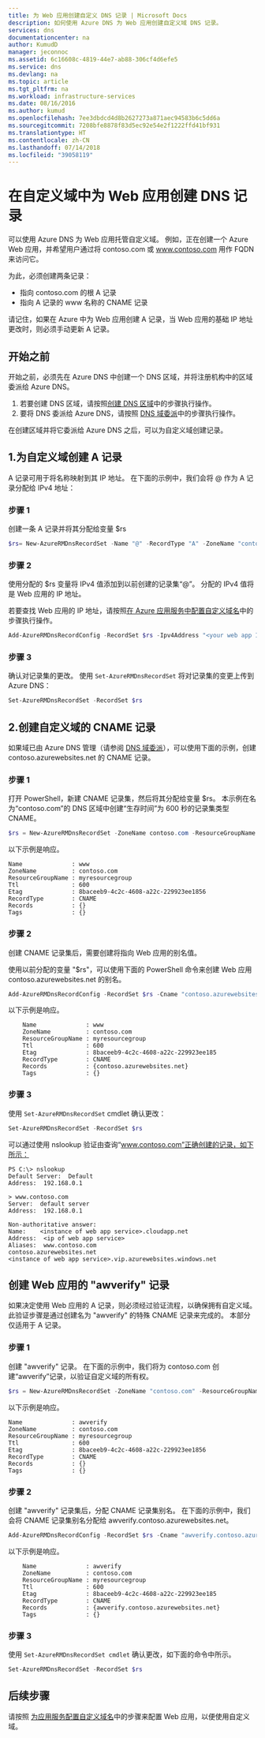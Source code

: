 ```yaml
---
title: 为 Web 应用创建自定义 DNS 记录 | Microsoft Docs
description: 如何使用 Azure DNS 为 Web 应用创建自定义域 DNS 记录。
services: dns
documentationcenter: na
author: KumudD
manager: jeconnoc
ms.assetid: 6c16608c-4819-44e7-ab88-306cf4d6efe5
ms.service: dns
ms.devlang: na
ms.topic: article
ms.tgt_pltfrm: na
ms.workload: infrastructure-services
ms.date: 08/16/2016
ms.author: kumud
ms.openlocfilehash: 7ee3dbdcd4d8b2627273a871aec94583b6c5dd6a
ms.sourcegitcommit: 7208bfe8878f83d5ec92e54e2f1222ffd41bf931
ms.translationtype: HT
ms.contentlocale: zh-CN
ms.lasthandoff: 07/14/2018
ms.locfileid: "39058119"
---
```

# <a name="create-dns-records-for-a-web-app-in-a-custom-domain"></a>在自定义域中为 Web 应用创建 DNS 记录

可以使用 Azure DNS 为 Web 应用托管自定义域。 例如，正在创建一个 Azure Web 应用，并希望用户通过将 contoso.com 或 www.contoso.com 用作 FQDN 来访问它。

为此，必须创建两条记录：

* 指向 contoso.com 的根 A 记录
* 指向 A 记录的 www 名称的 CNAME 记录

请记住，如果在 Azure 中为 Web 应用创建 A 记录，当 Web 应用的基础 IP 地址更改时，则必须手动更新 A 记录。

## <a name="before-you-begin"></a>开始之前

开始之前，必须先在 Azure DNS 中创建一个 DNS 区域，并将注册机构中的区域委派给 Azure DNS。

1. 若要创建 DNS 区域，请按照[创建 DNS 区域](dns-getstarted-create-dnszone.md)中的步骤执行操作。
2. 要将 DNS 委派给 Azure DNS，请按照 [DNS 域委派](dns-domain-delegation.md)中的步骤执行操作。

在创建区域并将它委派给 Azure DNS 之后，可以为自定义域创建记录。

## <a name="1-create-an-a-record-for-your-custom-domain"></a>1.为自定义域创建 A 记录

A 记录可用于将名称映射到其 IP 地址。 在下面的示例中，我们会将 \@ 作为 A 记录分配给 IPv4 地址：

### <a name="step-1"></a>步骤 1

创建一条 A 记录并将其分配给变量 $rs

```powershell
$rs= New-AzureRMDnsRecordSet -Name "@" -RecordType "A" -ZoneName "contoso.com" -ResourceGroupName "MyAzureResourceGroup" -Ttl 600
```

### <a name="step-2"></a>步骤 2

使用分配的 $rs 变量将 IPv4 值添加到以前创建的记录集“\@”。 分配的 IPv4 值将是 Web 应用的 IP 地址。

若要查找 Web 应用的 IP 地址，请按照[在 Azure 应用服务中配置自定义域名](../app-service/app-service-web-tutorial-custom-domain.md)中的步骤执行操作。

```powershell
Add-AzureRMDnsRecordConfig -RecordSet $rs -Ipv4Address "<your web app IP address>"
```

### <a name="step-3"></a>步骤 3

确认对记录集的更改。 使用 `Set-AzureRMDnsRecordSet` 将对记录集的变更上传到 Azure DNS：

```powershell
Set-AzureRMDnsRecordSet -RecordSet $rs
```

## <a name="2-create-a-cname-record-for-your-custom-domain"></a>2.创建自定义域的 CNAME 记录

如果域已由 Azure DNS 管理（请参阅 [DNS 域委派](dns-domain-delegation.md)），可以使用下面的示例，创建 contoso.azurewebsites.net 的 CNAME 记录。

### <a name="step-1"></a>步骤 1

打开 PowerShell，新建 CNAME 记录集，然后将其分配给变量 $rs。 本示例在名为“contoso.com”的 DNS 区域中创建“生存时间”为 600 秒的记录集类型 CNAME。

```powershell
$rs = New-AzureRMDnsRecordSet -ZoneName contoso.com -ResourceGroupName myresourcegroup -Name "www" -RecordType "CNAME" -Ttl 600
```

以下示例是响应。

```
Name              : www
ZoneName          : contoso.com
ResourceGroupName : myresourcegroup
Ttl               : 600
Etag              : 8baceeb9-4c2c-4608-a22c-229923ee1856
RecordType        : CNAME
Records           : {}
Tags              : {}
```

### <a name="step-2"></a>步骤 2

创建 CNAME 记录集后，需要创建将指向 Web 应用的别名值。

使用以前分配的变量 "$rs"，可以使用下面的 PowerShell 命令来创建 Web 应用 contoso.azurewebsites.net 的别名。

```powershell
Add-AzureRMDnsRecordConfig -RecordSet $rs -Cname "contoso.azurewebsites.net"
```

以下示例是响应。

```
    Name              : www
    ZoneName          : contoso.com
    ResourceGroupName : myresourcegroup
    Ttl               : 600
    Etag              : 8baceeb9-4c2c-4608-a22c-229923ee185
    RecordType        : CNAME
    Records           : {contoso.azurewebsites.net}
    Tags              : {}
```

### <a name="step-3"></a>步骤 3

使用 `Set-AzureRMDnsRecordSet` cmdlet 确认更改：

```powershell
Set-AzureRMDnsRecordSet -RecordSet $rs
```

可以通过使用 nslookup 验证由查询“www.contoso.com”正确创建的记录，如下所示：

```
PS C:\> nslookup
Default Server:  Default
Address:  192.168.0.1

> www.contoso.com
Server:  default server
Address:  192.168.0.1

Non-authoritative answer:
Name:    <instance of web app service>.cloudapp.net
Address:  <ip of web app service>
Aliases:  www.contoso.com
contoso.azurewebsites.net
<instance of web app service>.vip.azurewebsites.windows.net
```

## <a name="create-an-awverify-record-for-web-apps"></a>创建 Web 应用的 "awverify" 记录

如果决定使用 Web 应用的 A 记录，则必须经过验证流程，以确保拥有自定义域。 此验证步骤是通过创建名为 "awverify" 的特殊 CNAME 记录来完成的。 本部分仅适用于 A 记录。

### <a name="step-1"></a>步骤 1

创建 "awverify" 记录。 在下面的示例中，我们将为 contoso.com 创建“awverify”记录，以验证自定义域的所有权。

```powershell
$rs = New-AzureRMDnsRecordSet -ZoneName "contoso.com" -ResourceGroupName "myresourcegroup" -Name "awverify" -RecordType "CNAME" -Ttl 600
```

以下示例是响应。

```
Name              : awverify
ZoneName          : contoso.com
ResourceGroupName : myresourcegroup
Ttl               : 600
Etag              : 8baceeb9-4c2c-4608-a22c-229923ee1856
RecordType        : CNAME
Records           : {}
Tags              : {}
```

### <a name="step-2"></a>步骤 2

创建 "awverify" 记录集后，分配 CNAME 记录集别名。 在下面的示例中，我们会将 CNAME 记录集别名分配给 awverify.contoso.azurewebsites.net。

```powershell
Add-AzureRMDnsRecordConfig -RecordSet $rs -Cname "awverify.contoso.azurewebsites.net"
```

以下示例是响应。

```
    Name              : awverify
    ZoneName          : contoso.com
    ResourceGroupName : myresourcegroup
    Ttl               : 600
    Etag              : 8baceeb9-4c2c-4608-a22c-229923ee185
    RecordType        : CNAME
    Records           : {awverify.contoso.azurewebsites.net}
    Tags              : {}
```

### <a name="step-3"></a>步骤 3

使用 `Set-AzureRMDnsRecordSet cmdlet` 确认更改，如下面的命令中所示。

```powershell
Set-AzureRMDnsRecordSet -RecordSet $rs
```

## <a name="next-steps"></a>后续步骤

请按照 [为应用服务配置自定义域名](../app-service/app-service-web-tutorial-custom-domain.md)中的步骤来配置 Web 应用，以便使用自定义域。
